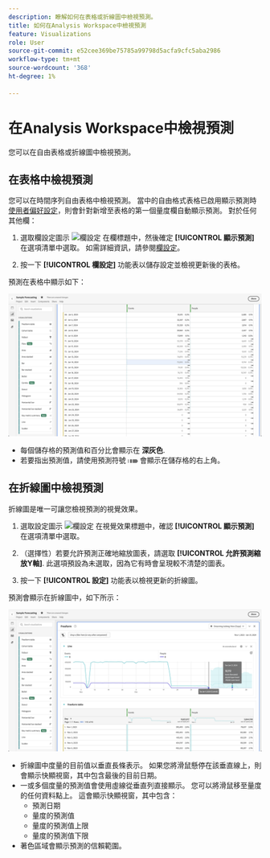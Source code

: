 ```yaml
---
description: 瞭解如何在表格或折線圖中檢視預測。
title: 如何在Analysis Workspace中檢視預測
feature: Visualizations
role: User
source-git-commit: e52cee369be75785a99798d5acfa9cfc5aba2986
workflow-type: tm+mt
source-wordcount: '368'
ht-degree: 1%

---
```


# 在Analysis Workspace中檢視預測

您可以在自由表格或折線圖中檢視預測。

## 在表格中檢視預測

您可以在時間序列自由表格中檢視預測。 當中的自由格式表格已啟用顯示預測時 [使用者偏好設定](../user-preferences.md)，則會針對新增至表格的第一個量度欄自動顯示預測。 對於任何其他欄：

1. 選取欄設定圖示 ![欄設定](https://spectrum.adobe.com/static/icons/workflow_18/Smock_Settings_18_N.svg) 在欄標題中，然後確定 **[!UICONTROL 顯示預測]** 在選項清單中選取。 如需詳細資訊，請參閱[欄設定](../visualizations/freeform-table/column-row-settings/column-settings.md)。

1. 按一下 **[!UICONTROL 欄設定]** 功能表以儲存設定並檢視更新後的表格。

預測在表格中顯示如下：

![在表格中顯示預測](assets/show-forecast-table.png)

* 每個儲存格的預測值和百分比會顯示在 **深灰色**.
* 若要指出預測值，請使用預測符號 <img src="./assets/forecast.svg" alt="預測符號" width="20" /> 會顯示在儲存格的右上角。


## 在折線圖中檢視預測

折線圖是唯一可讓您檢視預測的視覺效果。

1. 選取設定圖示 ![欄設定](https://spectrum.adobe.com/static/icons/workflow_18/Smock_Settings_18_N.svg) 在視覺效果標題中，確認 **[!UICONTROL 顯示預測]** 在選項清單中選取。

1. （選擇性）若要允許預測正確地縮放圖表，請選取 **[!UICONTROL 允許預測縮放Y軸]**. 此選項預設為未選取，因為它有時會呈現較不清楚的圖表。

1. 按一下 **[!UICONTROL 設定]** 功能表以檢視更新的折線圖。

預測會顯示在折線圖中，如下所示：

![線上圖中顯示預測](assets/show-forecast-linechart.png)

* 折線圖中度量的目前值以垂直長條表示。 如果您將滑鼠懸停在該垂直線上，則會顯示快顯視窗，其中包含最後的目前日期。
* 一或多個度量的預測值會使用虛線從垂直列直接顯示。 您可以將滑鼠移至量度的任何資料點上。 這會顯示快顯視窗，其中包含：
   * 預測日期
   * 量度的預測值
   * 量度的預測值上限
   * 量度的預測值下限
* 著色區域會顯示預測的信賴範圍。


